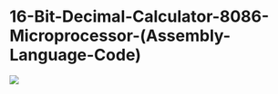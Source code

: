# 16-Bit-Decimal-Calculator-8086-Microprocessor-(Assembly-Language-Code)


![](https://github.com/amarsharma441/16-Bit-Decimal-Calculator-8086-Microprocessor--Assembly-Language-Program-/blob/master/cal.png)
